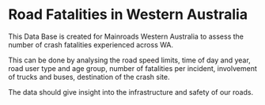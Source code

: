 # Road Fatalities in Western Australia

This Data Base is created for Mainroads Western Australia to assess the number of crash fatalities experienced across WA.

This can be done by analysing the road speed limits, time of day and year, road user type and age group, number of fatalities per incident, involvement of trucks and buses, destination of the crash site.

The data should give insight into the infrastructure and  safety of our roads. 